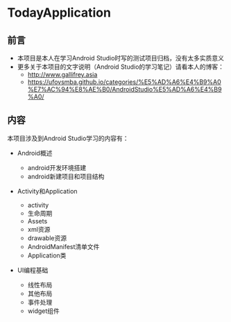 # TodayApplication

## 前言

- 本项目是本人在学习Android Studio时写的测试项目归档，没有太多实质意义
- 更多关于本项目的文字说明（Android Studio的学习笔记）请看本人的博客：
  - http://www.gallifrey.asia
  - https://ufovsmba.github.io/categories/%E5%AD%A6%E4%B9%A0%E7%AC%94%E8%AE%B0/AndroidStudio%E5%AD%A6%E4%B9%A0/

## 内容

本项目涉及到Android Studio学习的内容有：

- Android概述
  - android开发环境搭建
  - android新建项目和项目结构

- Activity和Application
  - activity
  - 生命周期
  - Assets
  - xml资源
  - drawable资源
  - AndroidManifest清单文件
  - Application类

- UI编程基础
  - 线性布局
  - 其他布局
  - 事件处理
  - widget组件
